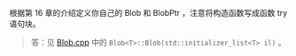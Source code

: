 根据第 16 章的介绍定义你自己的 Blob 和 BlobPtr ，注意将构造函数写成函数 try 语句块。

> 答：见 [Blob.cpp](../../lib/Blob.cpp) 中的 `Blob<T>::Blob(std::initializer_list<T> il)` 。

